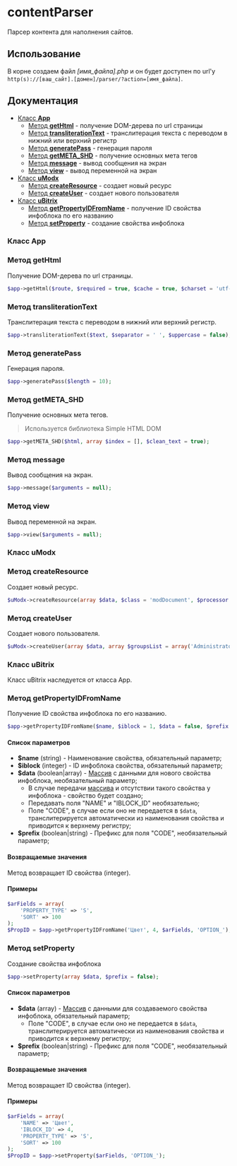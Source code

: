 # contentParser
Парсер контента для наполнения сайтов.

## Использование
В корне создаем файл *[имя_файла].php* и он будет доступен по url'у `http(s)://[ваш_сайт].[домен]/parser/?action=[имя_файла]`.

## Документация
- [Класс **App**](#class_App)
    - [Метод **getHtml**](#method_getHtml) - получение DOM-дерева по url страницы
    - [Метод **transliterationText**](#method_transliterationText) - транслитерация текста с переводом в нижний или верхний регистр
    - [Метод **generatePass**](#method_generatePass) - генерация пароля
    - [Метод **getMETA_SHD**](#method_getMETA_SHD) - получение основных мета тегов
    - [Метод **message**](#method_message) - вывод сообщения на экран
    - [Метод **view**](#method_view) - вывод переменной на экран
- [Класс **uModx**](#class_uModx)
    - [Метод **createResource**](#method_createResource) - создает новый ресурс
    - [Метод **createUser**](#method_createUser) - создает нового пользователя
- [Класс **uBitrix**](#class_uBitrix)
    - [Метод **getPropertyIDFromName**](#method_getPropertyIDFromName) - получение ID свойства инфоблока по его названию
    - [Метод **setProperty**](#method_setProperty) - создание свойства инфоблока

### <a name="class_App"></a> Класс App

### <a name="method_getHtml"></a> Метод getHtml
Получение DOM-дерева по url страницы.

```php
$app->getHtml($route, $required = true, $cache = true, $charset = 'utf-8');
```

### <a name="method_transliterationText"></a> Метод transliterationText
Транслитерация текста с переводом в нижний или верхний регистр.

```php
$app->transliterationText($text, $separator = ' ', $uppercase = false);
```

### <a name="method_generatePass"></a> Метод generatePass
Генерация пароля.

```php
$app->generatePass($length = 10);
```

### <a name="method_getMETA_SHD"></a> Метод getMETA_SHD
Получение основных мета тегов.

> Используется библиотека Simple HTML DOM

```php
$app->getMETA_SHD($html, array $index = [], $clean_text = true);
```

### <a name="method_message"></a> Метод message
Вывод сообщения на экран.

```php
$app->message($arguments = null);
```

### <a name="method_view"></a> Метод view
Вывод переменной на экран.

```php
$app->view($arguments = null);
```

### <a name="class_uModx"></a> Класс uModx

### <a name="method_createResource"></a> Метод createResource
Создает новый ресурс.

```php
$uModx->createResource(array $data, $class = 'modDocument', $processor = 'resource/create');
```

### <a name="method_createUser"></a> Метод createUser
Создает нового пользователя.

```php
$uModx->createUser(array $data, array $groupsList = array('Administrator'), $role = 1);
```

### <a name="class_uBitrix"></a> Класс uBitrix
Класс uBitrix наследуется от класса App.

### <a name="method_getPropertyIDFromName"></a> Метод getPropertyIDFromName
Получение ID свойства инфоблока по его названию.

```php
$app->getPropertyIDFromName($name, $iblock = 1, $data = false, $prefix = false);
```

#### Список параметров
- **$name** (string) - Наименование свойства, обязательный параметр;
- **$iblock** (integer) - ID инфоблока свойства, обязательный параметр;
- **$data** (boolean|array) - [Массив](https://dev.1c-bitrix.ru/api_help/iblock/fields.php#fproperty "Свойства элементов инфоблока (b_iblock_property)") с данными для нового свойства инфоблока, необязательный параметр;
    - В случае передачи [массива](https://dev.1c-bitrix.ru/api_help/iblock/fields.php#fproperty "Свойства элементов инфоблока (b_iblock_property)") и отсутствии такого свойства у инфоблока - свойство будет создано;
    - Передавать поля "NAME" и "IBLOCK_ID" необязательно;
    - Поле "CODE", в случае если оно не передается в `$data`, транслитерируется автоматически из наименования свойства и приводится к верхнему регистру;
- **$prefix** (boolean|string) - Префикс для поля "CODE", необязательный параметр;

#### Возвращаемые значения
Метод возвращает ID свойства (integer).

#### Примеры
```php
$arFields = array(
    'PROPERTY_TYPE' => 'S',
    'SORT' => 100
);
$PropID = $app->getPropertyIDFromName('Цвет', 4, $arFields, 'OPTION_');
```

### <a name="method_setProperty"></a> Метод setProperty
Создание свойства инфоблока

```php
$app->setProperty(array $data, $prefix = false);
```

#### Список параметров
- **$data** (array) - [Массив](https://dev.1c-bitrix.ru/api_help/iblock/fields.php#fproperty "Свойства элементов инфоблока (b_iblock_property)") с данными для создаваемого свойства инфоблока, обязательный параметр;
    - Поле "CODE", в случае если оно не передается в `$data`, транслитерируется автоматически из наименования свойства и приводится к верхнему регистру;
- **$prefix** (boolean|string) - Префикс для поля "CODE", необязательный параметр;

#### Возвращаемые значения
Метод возвращает ID свойства (integer).

#### Примеры
```php
$arFields = array(
    'NAME' => 'Цвет',
    'IBLOCK_ID' => 4,
    'PROPERTY_TYPE' => 'S',
    'SORT' => 100
);
$PropID = $app->setProperty($arFields, 'OPTION_');
```